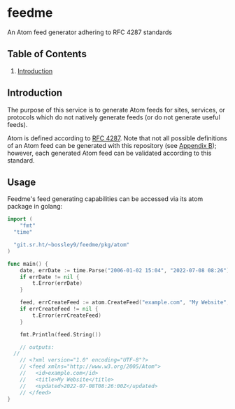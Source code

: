 # feedme

An Atom feed generator adhering to RFC 4287 standards

## Table of Contents

1. [Introduction](#introduction)

## Introduction

The purpose of this service is to generate Atom feeds for sites, services, or protocols which do not natively generate feeds (or do not generate useful feeds).

Atom is defined according to [RFC 4287](https://datatracker.ietf.org/doc/html/rfc4287). Note that not all possible definitions of an Atom feed can be generated with this repository (see [Appendix B](https://datatracker.ietf.org/doc/html/rfc4287#appendix-B)); however, each generated Atom feed can be validated according to this standard.

## Usage

Feedme's feed generating capabilities can be accessed via its atom package in golang:

```go
import (
	"fmt"
  "time"

  "git.sr.ht/~bossley9/feedme/pkg/atom"
)

func main() {
	date, errDate := time.Parse("2006-01-02 15:04", "2022-07-08 08:26")
	if errDate != nil {
		t.Error(errDate)
	}

	feed, errCreateFeed := atom.CreateFeed("example.com", "My Website", date)
	if errCreateFeed != nil {
		t.Error(errCreateFeed)
	}

	fmt.Println(feed.String())

	// outputs:
  //
	// <?xml version="1.0" encoding="UTF-8"?>
	// <feed xmlns="http://www.w3.org/2005/Atom">
	//   <id>example.com</id>
	//   <title>My Website</title>
	//   <updated>2022-07-08T08:26:00Z</updated>
	// </feed>
}
```
